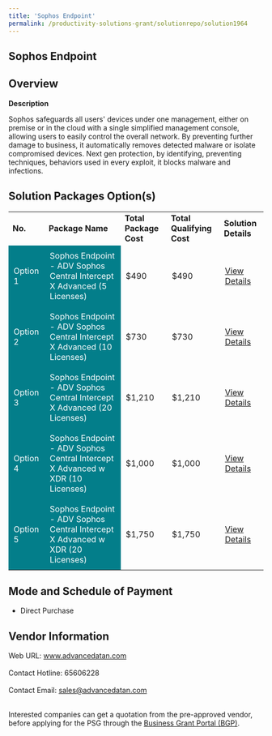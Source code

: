 ```yaml
---
title: 'Sophos Endpoint'
permalink: /productivity-solutions-grant/solutionrepo/solution1964
---
```


## Sophos Endpoint

## Overview

**Description**

Sophos safeguards all users' devices under one management, either on premise or in the cloud with a single simplified management console, allowing users to easily control the overall network. By preventing further damage to business, it automatically removes detected malware or isolate compromised devices. Next gen protection, by identifying, preventing techniques, behaviors used in every exploit, it blocks malware and infections.

## Solution Packages Option(s)

<table>
<tr>
<td><b>No.</b></td>
<td><b>Package Name</b></td>
<td><b>Total Package Cost</b></td>
<td><b>Total Qualifying Cost</b></td>
<td><b>Solution Details</b></td>
</tr>
<tr>
<td style='padding: 10px; background-color: #037E8A; color: #FFFFFF;'>Option 1</td>
<td style='padding: 10px; background-color: #037E8A; color: #FFFFFF;'>Sophos Endpoint - ADV Sophos Central Intercept X Advanced (5 Licenses)</td>
<td style='padding: 10px;'>$490</td>
<td style='padding: 10px;'>$490</td>
<td style='padding: 10px;'><a href='https://www.gobusiness.gov.sg/images/psg/Desensitised_Advancedata_Annex_3_CR_wef_26_May_2022_Part_1.pdf' target='_blank'>View Details</a></td>
</tr>
<tr>
<td style='padding: 10px; background-color: #037E8A; color: #FFFFFF;'>Option 2</td>
<td style='padding: 10px; background-color: #037E8A; color: #FFFFFF;'>Sophos Endpoint - ADV Sophos Central Intercept X Advanced (10 Licenses)</td>
<td style='padding: 10px;'>$730</td>
<td style='padding: 10px;'>$730</td>
<td style='padding: 10px;'><a href='https://www.gobusiness.gov.sg/images/psg/Desensitised_Advancedata_Annex_3_CR_wef_26_May_2022_Part_2.pdf' target='_blank'>View Details</a></td>
</tr>
<tr>
<td style='padding: 10px; background-color: #037E8A; color: #FFFFFF;'>Option 3</td>
<td style='padding: 10px; background-color: #037E8A; color: #FFFFFF;'>Sophos Endpoint - ADV Sophos Central Intercept X Advanced (20 Licenses) </td>
<td style='padding: 10px;'>$1,210</td>
<td style='padding: 10px;'>$1,210</td>
<td style='padding: 10px;'><a href='https://www.gobusiness.gov.sg/images/psg/Desensitised_Advancedata_Annex_3_CR_wef_26_May_2022_Part_3.pdf' target='_blank'>View Details</a></td>
</tr>
<tr>
<td style='padding: 10px; background-color: #037E8A; color: #FFFFFF;'>Option 4</td>
<td style='padding: 10px; background-color: #037E8A; color: #FFFFFF;'>Sophos Endpoint - ADV Sophos Central Intercept X Advanced w XDR (10 Licenses)</td>
<td style='padding: 10px;'>$1,000</td>
<td style='padding: 10px;'>$1,000</td>
<td style='padding: 10px;'><a href='https://www.gobusiness.gov.sg/images/psg/Desensitised_Advancedata_Annex_3_CR_wef_26_May_2022_Part_4.pdf' target='_blank'>View Details</a></td>
</tr>
<tr>
<td style='padding: 10px; background-color: #037E8A; color: #FFFFFF;'>Option 5</td>
<td style='padding: 10px; background-color: #037E8A; color: #FFFFFF;'>Sophos Endpoint - ADV Sophos Central Intercept X Advanced w XDR (20 Licenses) </td>
<td style='padding: 10px;'>$1,750</td>
<td style='padding: 10px;'>$1,750</td>
<td style='padding: 10px;'><a href='https://www.gobusiness.gov.sg/images/psg/Desensitised_Advancedata_Annex_3_CR_wef_26_May_2022_Part_5.pdf' target='_blank'>View Details</a></td>
</tr>
</table>

## Mode and Schedule of Payment

 - Direct Purchase

## Vendor Information

 Web URL: www.advancedatan.com <br><br>Contact Hotline: 65606228 <br><br>Contact Email: sales@advancedatan.com <br><br>

Interested companies can get a quotation from the pre-approved vendor, before applying for the PSG through the <a href='https://www.businessgrants.gov.sg/' target='_blank' rel='noopener'>Business Grant Portal (BGP)</a>.

<script src="/jquery/resize-tables.js"></script>
